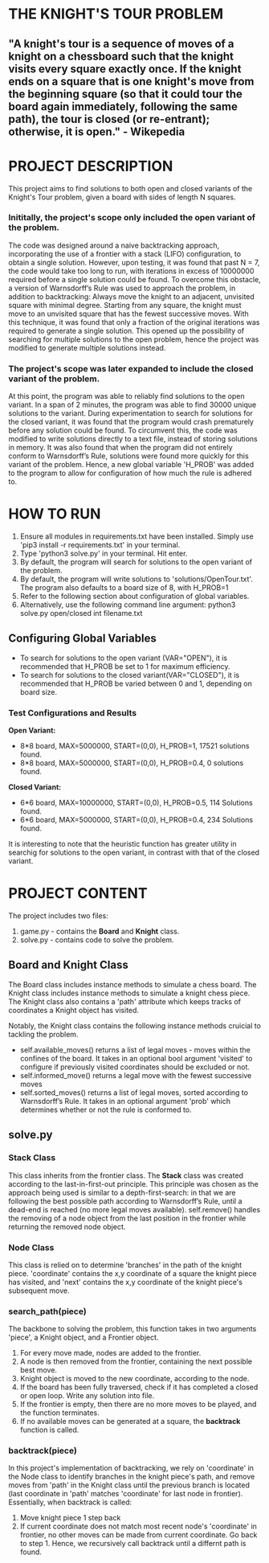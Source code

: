 # THE KNIGHT'S TOUR PROBLEM
"A knight's tour is a sequence of moves of a knight on a chessboard such that the knight visits every square exactly once. If the knight ends on a square that is one knight's move from the beginning square (so that it could tour the board again immediately, following the same path), the tour is closed (or re-entrant); otherwise, it is open." - Wikepedia
---


# PROJECT DESCRIPTION
This project aims to find solutions to both open and closed variants of the Knight's Tour problem, given a board with sides of length N squares.

### Inititally, the project's scope only included the open variant of the problem.
The code was designed around a naive backtracking approach, incorporating the use of a frontier with a stack (LIFO) configuration, to obtain a single solution. However, upon testing, it was found that past N = 7, the code would take too long to run, with iterations in excess of 10000000 required before a single solution could be found. To overcome this obstacle, a version of Warnsdorff’s Rule was used to approach the problem, in addition to backtracking: Always move the knight to an adjacent, unvisited square with minimal degree. Starting from any square, the knight must move to an unvisited square that has the fewest successive moves. With this technique, it was found that only a fraction of the original iterations was required to generate a single solution. This opened up the possibility of searching for multiple solutions to the open problem, hence the project was modified to generate multiple solutions instead.

### The project's scope was later expanded to include the closed variant of the problem.
At this point, the program was able to reliably find solutions to the open variant. In a span of 2 minutes, the program was able to find 30000 unique solutions to the variant. During experimentation to search for solutions for the closed variant, it was found that the program would crash prematurely before any solution could be found. To circumvent this, the code was modified to write solutions directly to a text file, instead of storing solutions in memory. It was also found that when the program did not entirely conform to Warnsdorff’s Rule, solutions were found more quickly for this variant of the problem. Hence, a new global variable 'H_PROB' was added to the program to allow for configuration of how much the rule is adhered to.


# HOW TO RUN
1. Ensure all modules in requirements.txt have been installed. Simply use 'pip3 install -r requirements.txt' in your terminal.
2. Type 'python3 solve.py' in your terminal. Hit enter. 
3. By default, the program will search for solutions to the open variant of the problem.
4. By default, the program will write solutions to 'solutions/OpenTour.txt'. The program also defaults to a board size of 8, with H_PROB=1
5. Refer to the following section about configuration of global variables.
6. Alternatively, use the following command line argument: python3 solve.py open/closed int filename.txt

## Configuring Global Variables
- To search for solutions to the open variant (VAR="OPEN"), it is recommended that H_PROB be set to 1 for maximum efficiency.
- To search for solutions to the closed variant(VAR="CLOSED"), it is recommended that H_PROB be varied between 0 and 1, depending on board size.

### Test Configurations and Results
**Open Variant:**
- 8*8 board, MAX=5000000, START=(0,0), H_PROB=1, 17521 solutions found.
- 8*8 board, MAX=5000000, START=(0,0), H_PROB=0.4, 0 solutions found.

**Closed Variant:**
- 6*6 board, MAX=10000000, START=(0,0), H_PROB=0.5, 114 Solutions found.
- 6*6 board, MAX=5000000, START=(0,0), H_PROB=0.4, 234 Solutions found.

It is interesting to note that the heuristic function has greater utility in searchig for solutions to the open variant, in contrast with that of the closed variant.

# PROJECT CONTENT

The project includes two files: 
1. game.py - contains the **Board** and **Knight** class.
2. solve.py - contains code to solve the problem.

## Board and Knight Class
The Board class includes instance methods to simulate a chess board.
The Knight class includes instance methods to simulate a knight chess piece. The Knight class also contains a 'path' attribute which keeps tracks of coordinates a Knight object has visited.

Notably, the Knight class contains the following instance methods cruicial to tackling the problem.
* self.available_moves() returns a list of legal moves - moves within the confines of the board. It takes in an optional bool argument 'visited' to configure if previously visited coordinates should be excluded or not.
* self.informed_move() returns a legal move with the fewest successive moves
* self.sorted_moves() returns a list of legal moves, sorted according to Warnsdorff’s Rule. It takes in an optional argument 'prob' which determines whether or not the rule is conformed to.

## solve.py

### Stack Class
This class inherits from the frontier class. The **Stack** class was created according to the last-in-first-out principle. This principle was chosen as the approach being used is similar to a depth-first-search: in that we are following the best possible path according to Warnsdorff’s Rule, until a dead-end is reached (no more legal moves available).
self.remove() handles the removing of a node object from the last position in the frontier while returning the removed node object.

### Node Class
This class is relied on to determine 'branches' in the path of the knight piece. 'coordinate' contains the x,y coordinate of a square the knight piece has visited, and 'next' contains the x,y coordinate of the knight piece's subsequent move.

### search_path(piece)
The backbone to solving the problem, this function takes in two arguments 'piece', a Knight object, and a Frontier object.
1. For every move made, nodes are added to the frontier.
2. A node is then removed from the frontier, containing the next possible best move.
3. Knight object is moved to the new coordinate, according to the node.
4. If the board has been fully traversed, check if it has completed a closed or open loop. Write any solution into file.
5. If the frontier is empty, then there are no more moves to be played, and the function terminates.
6. If no available moves can be generated at a square, the **backtrack** function is called.

### backtrack(piece)
In this project's implementation of backtracking, we rely on 'coordinate' in the Node class to identify branches in the knight piece's path, and remove moves from 'path' in the Knight class until the previous branch is located (last coordinate in 'path' matches 'coordinate' for last node in frontier). Essentially, when backtrack is called:
1. Move knight piece 1 step back
2. If current coordinate does not match most recent node's 'coordinate' in frontier, no other moves can be made from current coordinate. Go back to step 1.
Hence, we recursively call backtrack until a differnt path is found.
